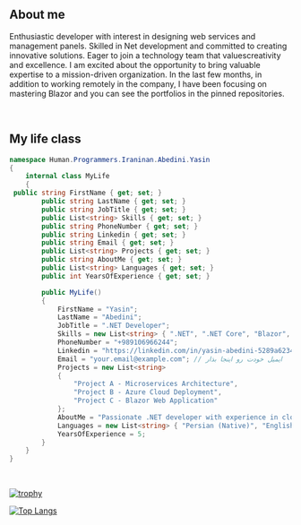 ## About me

Enthusiastic developer with interest in designing web services and management panels. Skilled in Net development and committed to creating innovative solutions. Eager to join a technology team that values ​​creativity and excellence. I am excited about the opportunity to bring valuable expertise to a mission-driven organization. In the last few months, in addition to working remotely in the company, I have been focusing on mastering Blazor and you can see the portfolios in the pinned repositories.

<br/>


## My life class

```c#
namespace Human.Programmers.Iraninan.Abedini.Yasin
{
    internal class MyLife
    {
 public string FirstName { get; set; }
        public string LastName { get; set; }
        public string JobTitle { get; set; }
        public List<string> Skills { get; set; }
        public string PhoneNumber { get; set; }
        public string Linkedin { get; set; }
        public string Email { get; set; }
        public List<string> Projects { get; set; }
        public string AboutMe { get; set; }
        public List<string> Languages { get; set; }
        public int YearsOfExperience { get; set; }

        public MyLife()
        {
            FirstName = "Yasin";
            LastName = "Abedini";
            JobTitle = ".NET Developer";
            Skills = new List<string> { ".NET", ".NET Core", "Blazor", "Azure", "gRPC", "Docker", "MSSQL", "Microservices", "Core API" };
            PhoneNumber = "+989106966244";
            Linkedin = "https://linkedin.com/in/yasin-abedini-5289a6234";
            Email = "your.email@example.com"; // ایمیل خودت رو اینجا بذار
            Projects = new List<string>
            {
                "Project A - Microservices Architecture",
                "Project B - Azure Cloud Deployment",
                "Project C - Blazor Web Application"
            };
            AboutMe = "Passionate .NET developer with experience in cloud-native applications, microservices, and modern web technologies.";
            Languages = new List<string> { "Persian (Native)", "English (Fluent)" };
            YearsOfExperience = 5;
        }
    }
}
```

<br/>

[![trophy](https://github-profile-trophy.vercel.app/?username=yasinabedini)](https://github.com/ryo-ma/github-profile-trophy)

[![Top Langs](https://github-readme-stats.vercel.app/api/top-langs/?username=yasinabedini)](https://github.com/anuraghazra/github-readme-stats)


